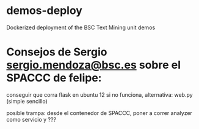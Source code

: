 # demos-deploy
Dockerized deployment of the BSC Text Mining unit demos

# Consejos de Sergio sergio.mendoza@bsc.es sobre el SPACCC de felipe:
conseguir que corra flask en ubuntu 12
si no funciona, alternativa: web.py (simple sencillo)

posible trampa: desde el contenedor de SPACCC, poner a correr analyzer como servicio y ???
